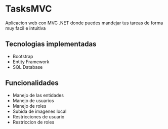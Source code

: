 
# TasksMVC

Aplicacion web con MVC .NET donde puedes mandejar tus tareas de forma muy facil e intuitiva 

## Tecnologias implementadas

- Bootstrap
- Entity Framework
- SQL Database

## Funcionalidades

- Manejo de las entidades
- Manejo de usuarios
- Manejo de roles
- Subida de imagenes local
- Restricciones de usuario
- Restriccion de roles                                                                                                                                       
